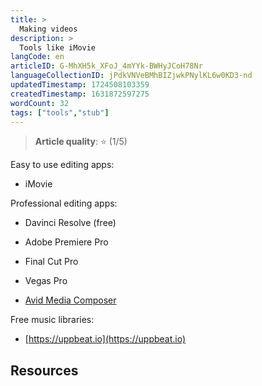 ```yaml
---
title: >
  Making videos
description: >
  Tools like iMovie
langCode: en
articleID: G-MhXH5k_XFoJ_4mYYk-BWHyJCoH78Nr
languageCollectionID: jPdkVNVeBMhBIZjwkPNylKL6w0KD3-nd
updatedTimestamp: 1724508103359
createdTimestamp: 1631872597275
wordCount: 32
tags: ["tools","stub"]
---
```


> **Article quality**: ⭐️ (1/5)

Easy to use editing apps:

-   iMovie
    

Professional editing apps:

-   Davinci Resolve (free)
    
-   Adobe Premiere Pro
    
-   Final Cut Pro
    
-   Vegas Pro
    
-   [Avid Media Composer](https://www.avid.com/media-composer)
    

Free music libraries:

-   [https://uppbeat.io](https://uppbeat.io)
    

## Resources